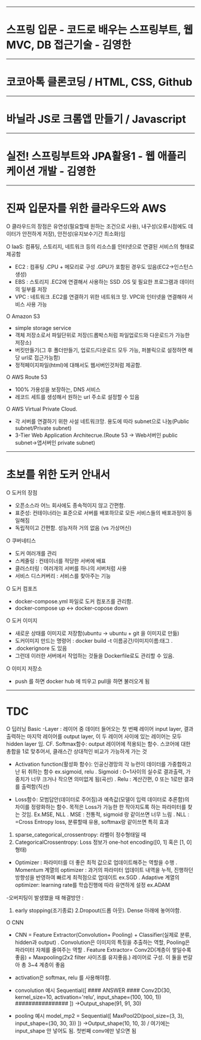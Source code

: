 
--------------------------------
# 스프링 입문 - 코드로 배우는 스프링부트, 웹MVC, DB 접근기술 - 김영한


--------------------------------
# 코코아톡 클론코딩 / HTML, CSS, Github


--------------------------------
# 바닐라 JS로 크롬앱 만들기 / Javascript


--------------------------------
# 실전! 스프링부트와 JPA활용1 - 웹 애플리케이션 개발 - 김영한


--------------------------------
# 진짜 입문자를 위한 클라우드와 AWS

O 클라우드의 장점은 유연성(필요할때 원하는 조건으로 사용), 내구성(오류시점에도 데이터가 안전하게 저장), 안전성(유지보수기간 최소화)임

O IaaS: 컴퓨팅, 스토리지, 네트워크 등의 리소스를 인터넷으로 연결된 서비스의 형태로 제공함
 - EC2 : 컴퓨팅 .CPU + 메모리로 구성 .GPU가 포함된 경우도 있음(EC2->인스턴스 생성)
 - EBS : 스토리지 .EC2에 연결해서 사용하는 SSD .OS 및 필요한 프로그램과 데이터의 일부를 저장
 - VPC : 네트워크 .EC2를 연결하기 위한 네트워크 망. VPC와 인터넷을 연결해야 서비스 사용 가능

O Amazon S3
 - simple storage service
 - 객체 저장소로서 파일단위로 저장(드롭박스처럼 파일업로드와 다운로드가 가능한 저장소)
 - 버킷만들기(그 후 폴더만들기, 업로드/다운로드 모두 가능, 퍼블릭으로 설정하면 해당 url로 접근가능함)
 - 정적페이지파일(html)에 대해서도 웹서버인것처럼 제공함. 

O AWS Route 53
 - 100% 가용성을 보장하는, DNS 서비스
 - 레코드 세트를 생성해서 원하는 url 주소로 설정할 수 있음

O AWS Virtual Private Cloud.
 - 각 서버를 연결하기 위한 사설 네트워크망. 용도에 따라 subnet으로 나눔(Public subnet/Private subnet)
 - 3-Tier Web Application Architecrue.(Route 53 -> Web서버인 public subnet->앱서버인 private subnet)

--------------------------------
# 초보를 위한 도커 안내서

O 도커의 장점
 - 오픈소스라 어느 회사에도 종속적이지 않고 간편함.
 - 표준성: 컨테이너라는 표준으로 서버를 배포하므로 모든 서비스들의 배포과정이 동일해짐
 - 독립적이고 간편함. 성능저하 거의 없음 (vs 가상머신)

O 쿠버네티스
 - 도커 여러개를 관리
 - 스케줄링 : 컨테이너를 적당한 서버에 배표
 - 클러스터링 : 여러개의 서버를 하나의 서버처럼 사용
 - 서비스 디스커버리 : 서비스를 찾아주는 기능
 
O 도커 컴포즈
 - docker-compose.yml 파일로 도커 컴포즈를 관리함.
 - docker-compose up <-> docker-copose down

O 도커 이미지
 - 새로운 상태를 이미지로 저장함(ubuntu -> ubuntu + git 을 이미지로 만듦)
 - 도커이미지 만드는 명령어 : docker build -t 이름공간/이미지이름:태그 .
 - .dockerignore 도 있음
 - 그런데 이러한 서버에서 작업하는 것들을 Dockerfile로도 관리할 수 있음.


O 이미지 저장소
 - push 를 하면 docker hub 에 띄우고 pull을 하면 불러오게 됨

--------------------------------
# TDC

O 딥러닝 Basic
-Layer : 레이어 중 데이터 들어오는 첫 번째 레이어 input layer, 결과 출력하는 마지막 레이어를 output layer, 이 두 레이어 사이에 있는 레이어는 모두 hidden layer 임. 
CF. Softmax함수: output 레이어에 적용되는 함수. 스코어에 대한 총합을 1로 맞추어서, 클래스간 상대적인 비교가 가능하게 가는 것

- Activation function(활성화 함수): 인공신경망의 각 뉴런이 데이터를 가중합하고 난 뒤 취하는 함수 ex.sigmoid, relu
. Sigmoid : 0~1사이의 실수로 결과출력, 가중치가 너무 크거나 작으면 의미없게 됨(곡선)
. Relu : 계산간편, 0 또는 1로만 결과를 출력함(직선)

- Loss함수: 모범답안(데이터로 주어짐)과 예측값(모델이 입력 데이터로 추론함)의 차이를 정량화하는 함수. 목적은 Loss가 가능한 한 작아지도록 하는 파라미터를 찾는 것임. Ex.MSE, NLL
. MSE : 전통적, sigmoid 랑 같이쓰면 너무 느림
. NLL : =Cross Entropy loss, 분류할때 유용, softmax랑 같이쓰면 특히 효과
1.	sparse_categorical_crossentropy: 라벨이 정수형태일 때
2.	CategoricalCrossentropy: Loss 정보가 one-hot encoding([0, 1] 혹은 [1, 0] 형태)

- Optimizer : 파라미터를 더 좋은 최적 값으로 업데이트해주는 역할을 수행
. Momentum 계열의 optimizer : 과거의 파라미터 업데이트 내역을 누적, 진행하던 방향성을 반영하여 빠르게 최적점으로 업데이트 ex.SGD
. Adaptive 계열의 optimizer: learning rate를 학습진행에 따라 유연하게 설정 ex.ADAM

-오버피팅이 발생했을 때 해결방안 : 
 1. early stopping(조기종료) 2.Dropout(드롭 아웃). Dense 아래에 놓어야함.


O CNN
- CNN =  Feature Extractor(Convolution+ Pooling) + Classifier(실제로 분류, hidden과 output)
. Convolution은 이미지의 특징을 추출하는 역할, Pooling은 파라미터 자체를 줄여주는 역할
. Feature Extractor= Conv2D(계층이 쌓일수록 좋음) + Maxpooling(2x2 filter 사이즈를 유지좋음.) 레이어로 구성. 이 둘을 번갈아 총 3~4 계층이 좋음
- activation은 softmax, relu 를 사용해야함.

- convolution 예시
Sequential([
         #### ANSWER #### 
         Conv2D(30, kernel_size=10, activation='relu', input_shape=(100, 100, 1))
         ################
])
->Output_shape(91, 91, 30)

- pooling 예시
model_mp2 = Sequential([
      MaxPool2D(pool_size=(3, 3), input_shape=(30, 30, 3))
])
->Output_shape(10, 10, 3) 
/ 여기에는 input_shape 안 넣어도 됨. 첫번째 conv에만 넣으면 됨

